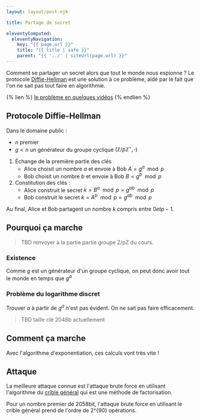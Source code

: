 ```yaml
---
layout: layout/post.njk

title: Partage de secret

eleventyComputed:
  eleventyNavigation:
    key: "{{ page.url }}"
    title: "{{ title | safe }}"
    parent: "{{ '../' | siteUrl(page.url) }}"
---
```


Comment se partager un secret alors que tout le monde nous espionne ? Le protocole [Diffie-Hellman](https://fr.wikipedia.org/wiki/%C3%89change_de_cl%C3%A9s_Diffie-Hellman) est une solution à ce problème, aidé par le fait que l'on ne sait pas tout faire en algorithmie.

{% lien %}
[le problème en quelques vidéos](https://www.youtube.com/watch?v=NmM9HA2MQGI&list=RDCMUC9-y-6csu5WGm29I7JiwpnA)
{% endlien %}

## Protocole Diffie-Hellman

Dans le domaine public :

- $n$ premier
- $g < n$ un générateur du groupe cyclique $(\mathbb{Z}/p\mathbb{Z}^{\star}, \cdot)$

1. Échange de la première partie des clés
   - Alice choisit un nombre $a$ et envoie à Bob $A = g^a \mod p$
   - Bob choisit un nombre $b$ et envoie à Bob $B = g^b \mod p$
2. Constitution des clés :
   - Alice construit le secret $k = B^a \mod p = g^{ab} \mod p$
   - Bob construit le secret $k = A^b \mod p = g^{ab} \mod p$

Au final, Alice et Bob partagent un nombre $k$ compris entre $0 et p-1$.

## Pourquoi ça marche

> TBD renvoyer à la partie partie groupe Z/pZ du cours.

### Existence

Comme $g$ est un générateur d'un groupe cyclique, on peut donc avoir tout le monde en temps que $g^a$

### Problème du logarithme discret

Trouver $a$ à partir de $g^a$ n'est pas évident. On ne sait pas faire efficacement.

> TBD taille clé 2048b actuellement

## Comment ça marche

Avec l'algorithme d'exponentiation, ces calculs vont très vite !

## Attaque

La meilleure attaque connue est l'attaque brute force en utilisant l'algorithme du
[crible général](https://fr.wikipedia.org/wiki/Crible_alg%C3%A9brique) qui est une méthode de factorisation.

Pour un nombre premier de 2058bit, l'attaque brute force en utilisant le crible général prend de l'ordre de 2^{90} opérations.
